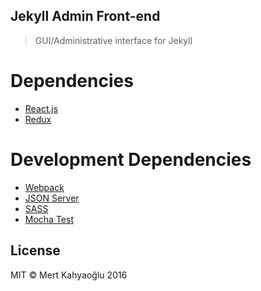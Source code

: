Jekyll Admin Front-end
-------------------------

> GUI/Administrative interface for Jekyll

# Dependencies
* [React.js](https://facebook.github.io/react/)
* [Redux](http://redux.js.org/)

# Development Dependencies
* [Webpack](http://webpack.github.io/)
* [JSON Server](https://github.com/typicode/json-server)
* [SASS](http://sass-lang.com/)
* [Mocha Test](https://mochajs.org/)

## License

MIT © Mert Kahyaoğlu 2016

